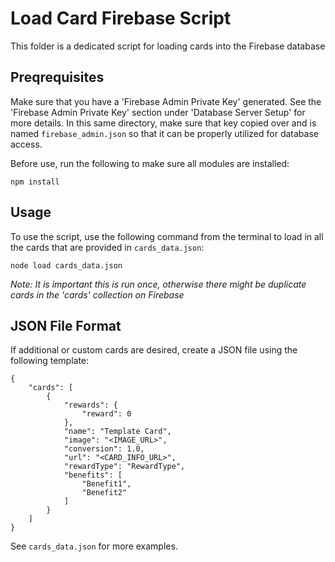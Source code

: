 # Load Card Firebase Script

This folder is a dedicated script for loading cards into the Firebase database

## Preqrequisites

Make sure that you have a 'Firebase Admin Private Key' generated.  See the 'Firebase Admin Private Key' section under 'Database Server Setup' for more details.  In this same directory, make sure that key copied over and is named `firebase_admin.json` so that it can be properly utilized for database access.

Before use, run the following to make sure all modules are installed:

```
npm install
```

## Usage 

To use the script, use the following command from the terminal to load in all the cards that are provided in `cards_data.json`: 

```
node load cards_data.json
```

*Note: It is important this is run once, otherwise there might be duplicate cards in the 'cards' collection on Firebase*

## JSON File Format

If additional or custom cards are desired, create a JSON file using the following template:

```
{
    "cards": [
        {
            "rewards": {
                "reward": 0
            },
            "name": "Template Card",
            "image": "<IMAGE_URL>",
            "conversion": 1.0,
            "url": "<CARD_INFO_URL>",
            "rewardType": "RewardType",
            "benefits": [
                "Benefit1",
                "Benefit2"
            ]
        }
    ]
}
```

See `cards_data.json` for more examples.
